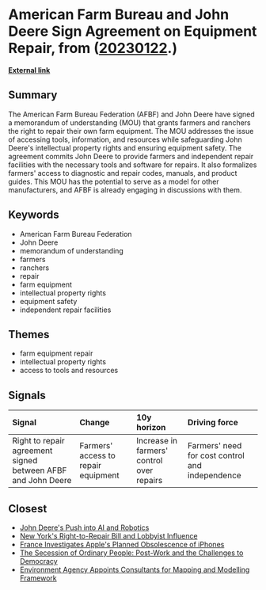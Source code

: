 # __American Farm Bureau and John Deere Sign Agreement on Equipment Repair__, from ([20230122](https://kghosh.substack.com/p/20230122).)

__[External link](https://www.fb.org/newsroom/afbf-signs-right-to-repair-memorandum-of-understanding-with-john-deere?utm_source=substack&utm_medium=email)__



## Summary

The American Farm Bureau Federation (AFBF) and John Deere have signed a memorandum of understanding (MOU) that grants farmers and ranchers the right to repair their own farm equipment. The MOU addresses the issue of accessing tools, information, and resources while safeguarding John Deere's intellectual property rights and ensuring equipment safety. The agreement commits John Deere to provide farmers and independent repair facilities with the necessary tools and software for repairs. It also formalizes farmers' access to diagnostic and repair codes, manuals, and product guides. This MOU has the potential to serve as a model for other manufacturers, and AFBF is already engaging in discussions with them.

## Keywords

* American Farm Bureau Federation
* John Deere
* memorandum of understanding
* farmers
* ranchers
* repair
* farm equipment
* intellectual property rights
* equipment safety
* independent repair facilities

## Themes

* farm equipment repair
* intellectual property rights
* access to tools and resources

## Signals

| Signal                                                       | Change                              | 10y horizon                               | Driving force                                   |
|:-------------------------------------------------------------|:------------------------------------|:------------------------------------------|:------------------------------------------------|
| Right to repair agreement signed between AFBF and John Deere | Farmers' access to repair equipment | Increase in farmers' control over repairs | Farmers' need for cost control and independence |

## Closest

* [John Deere's Push into AI and Robotics](e623b9d82816485d864a5faeb2f0d15b)
* [New York's Right-to-Repair Bill and Lobbyist Influence](c43f57be38bbfef16e25047b07cd9d5d)
* [France Investigates Apple's Planned Obsolescence of iPhones](e8e4a3bb6ffd1901ed8c146981e973d7)
* [The Secession of Ordinary People: Post-Work and the Challenges to Democracy](43aa6ac3d82bbc19f0d66d5b2bb37897)
* [Environment Agency Appoints Consultants for Mapping and Modelling Framework](25ee4c74a450de58a35fc35c4e808f8f)